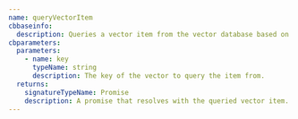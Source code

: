 ```yaml
---
name: queryVectorItem
cbbaseinfo:
  description: Queries a vector item from the vector database based on the provided key.
cbparameters:
  parameters:
    - name: key
      typeName: string
      description: The key of the vector to query the item from.
  returns:
    signatureTypeName: Promise
    description: A promise that resolves with the queried vector item.
---
```

<CBBaseInfo/> 
 <CBParameters/>